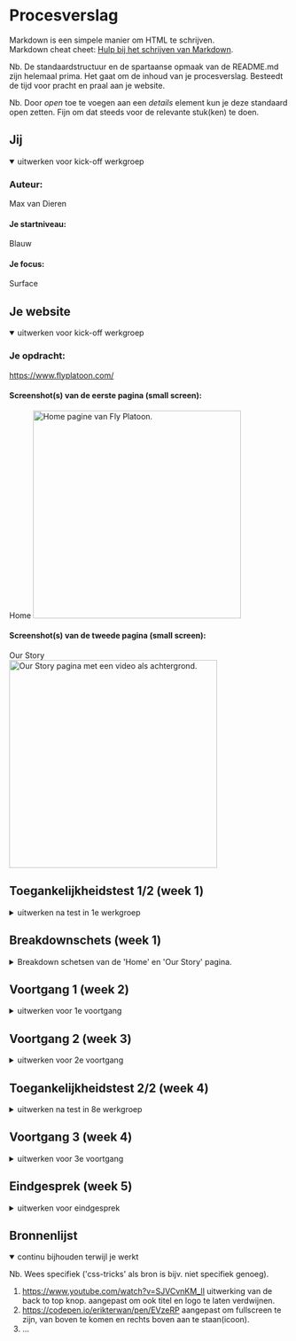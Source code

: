 # Procesverslag
Markdown is een simpele manier om HTML te schrijven.  
Markdown cheat cheet: [Hulp bij het schrijven van Markdown](https://github.com/adam-p/markdown-here/wiki/Markdown-Cheatsheet).

Nb. De standaardstructuur en de spartaanse opmaak van de README.md zijn helemaal prima. Het gaat om de inhoud van je procesverslag. Besteedt de tijd voor pracht en praal aan je website.

Nb. Door *open* toe te voegen aan een *details* element kun je deze standaard open zetten. Fijn om dat steeds voor de relevante stuk(ken) te doen.





## Jij

<details open>
  <summary>uitwerken voor kick-off werkgroep</summary>

  ### Auteur:
  Max van Dieren

  #### Je startniveau:
  Blauw

  #### Je focus:
  Surface
 
</details>





## Je website

<details open>
  <summary>uitwerken voor kick-off werkgroep</summary>

  ### Je opdracht:
  https://www.flyplatoon.com/

  #### Screenshot(s) van de eerste pagina (small screen): 
  Home
  <img src="readme-images/SS_Home.jpg" width="375px" alt="Home pagine van Fly Platoon.">

  #### Screenshot(s) van de tweede pagina (small screen):
  Our Story  
  <img src="readme-images/SS_Story.jpg" width="375px" alt="Our Story pagina met een video als achtergrond.">
 
</details>



## Toegankelijkheidstest 1/2 (week 1)

<details>
  <summary>uitwerken na test in 1e werkgroep</summary>

  ### Bevindingen
  Lijst met je bevindingen die in de test naar voren kwamen:

  #### Screenreader
  Met een screenreader is de webpagina erg onduidelijk te navigeren, je springt automatisch naar het hamburger menu op een bapaald moment en komt niet echt bij de content omdat de pagina een lange scroll pagina is.

  Hier een omschrijving van hoe het opgelost kan worden (met indien nodig afbeeldingen)
  Door de pagina goed semantisch in te delen zou het handiger kunnen zijn te navigeren, zo kan de gebruiker eerst kiezen voor de menu opties, dan de content. Aangezien de pagina een grote div soep is kan daar zeker verbetering in plaats vinden.

  #### Muis en Toetsenbord 
  Hier korte omschrijving (met indien nodig afbeeldingen)
  Zonder muis of touchpad met sroll kom je nergens. Met tabben kom je na een paar tabjes in het (nog dichte) hamburger menu terecht, waarna de footer opeens boven aan de pagina komt te staan. De pagina scrollt niet mee met tabjes dus de content is niet te zien. Op de mobiele pagina kan ik wel door de content heen tabben omdat de er dan knoppen in de hoofdcontent staan.

  Hier een omschrijving van hoe het opgelost kan worden (met indien nodig afbeeldingen)
  De pagina niet opmaken uit divjes zou hier misschien mee kunnen helpen en zorgen dat de gebruiker kan tabben naar titels bij ieder kopje, na het kiezen voor de content van de pagina.

  #### Motoriek (shocks, elastiekjes)
  Hier korte omschrijving (met indien nodig afbeeldingen)
  geen grote problemen sinds het vooral scrollen is.
  Hier een omschrijving van hoe het opgelost kan worden (met indien nodig afbeeldingen)


  #### Visueel (brillen, contrast, kleurenblind, dark/light). 
  Hier korte omschrijving (met indien nodig afbeeldingen)

  Hier een omschrijving van hoe het opgelost kan worden (met indien nodig afbeeldingen)

</details>



## Breakdownschets (week 1)

<details>
  <summary>Breakdown schetsen van de 'Home' en 'Our Story' pagina. </summary>

  ### de hele pagina: 
  <img src="readme-images/Breakdown_1.jpg" width="375px" alt="breakdown van de Home pagina">

  ### dynamisch deel (bijv menu): 
  <img src="readme-images/breakdown_2.jpg" width="375px" alt="breakdown van de Our Story pagina met video achtergrond die mee scrollt tot de foorter in beeld komt.">

</details>





## Voortgang 1 (week 2)

<details>
  <summary>uitwerken voor 1e voortgang</summary>

  ### Stand van zaken
  Ik had moeite met het indelen van de sections, de h1 laten verdwijnen bij het omhoog scrollen. 
  Het laten lijken dat de tweede section over de eerste afbeelding heen kwam vond ik lastig.
  
  Ook miste ik een hamburger menu waar ik mee aan het werk was.



  ### Agenda voor meeting
  samen met je groepje opstellen

  | student 1      | student 2          | student 3    | student 4        |
  | ---            | ---                | ---          | ---              |
  | dit bespreken  | en dit             | en ik dit    | en dan ik dat    |
  | en dat ook nog | dit als er tijd is | nog een punt | dit wil ik zeker |
  | ...            | ...                | ...          | ...              |


  ### Verslag van meeting
  hier na afloop snel de uitkomsten van de meeting vastleggen

  - Ik heb met de student assistenten gezeten over de de sections. 
  Ik had erg in mijn hoofd om alles met verschillende positions te doen maar dit werd onoverzichtelijk.

</details>





## Voortgang 2 (week 3)

<details>
  <summary>uitwerken voor 2e voortgang</summary>

  ### Stand van zaken
  hier dit ging goed & dit was lastig (neem ook screenshots op van delen van je website en code)


  ### Agenda voor meeting
  samen met je groepje opstellen

  | student 1      | student 2          | student 3    | student 4        |
  | ---            | ---                | ---          | ---              |
  | dit bespreken  | en dit             | en ik dit    | en dan ik dat    |
  | en dat ook nog | dit als er tijd is | nog een punt | dit wil ik zeker |
  | ...            | ...                | ...          | ...              |


  ### Verslag van meeting
  hier na afloop snel de uitkomsten van de meeting vastleggen

  - punt 1
  - punt 2
  - nog een punt
- ...

</details>





## Toegankelijkheidstest 2/2 (week 4)

<details>
  <summary>uitwerken na test in 8e werkgroep</summary>

  ### Bevindingen
  Lijst met je bevindingen die in de test naar voren kwamen (geef ook aan wat er verbeterd is):

  #### Screenreader
  Hier korte omschrijving (met indien nodig afbeeldingen)

  Hier een omschrijving van hoe het opgelost kan worden (met indien nodig afbeeldingen)


  #### Muis en Toetsenbord 
  Hier korte omschrijving (met indien nodig afbeeldingen)

  Hier een omschrijving van hoe het opgelost kan worden (met indien nodig afbeeldingen)


  #### Motoriek (shocks, elastiekjes)
  Hier korte omschrijving (met indien nodig afbeeldingen)

  Hier een omschrijving van hoe het opgelost kan worden (met indien nodig afbeeldingen)


  #### Visueel (brillen, contrast, kleurenblind, dark/light). 
  Hier korte omschrijving (met indien nodig afbeeldingen)

  Hier een omschrijving van hoe het opgelost kan worden (met indien nodig afbeeldingen)

</details>





## Voortgang 3 (week 4)

<details>
  <summary>uitwerken voor 3e voortgang</summary>

  ### Stand van zaken
  hier dit ging goed & dit was lastig (neem ook screenshots op van delen van je website en code)


  ### Agenda voor meeting
  samen met je groepje opstellen

  | student 1      | student 2          | student 3    | student 4        |
  | ---            | ---                | ---          | ---              |
  | dit bespreken  | en dit             | en ik dit    | en dan ik dat    |
  | en dat ook nog | dit als er tijd is | nog een punt | dit wil ik zeker |
  | ...            | ...                | ...          | ...              |


  ### Verslag van meeting
  hier na afloop snel de uitkomsten van de meeting vastleggen

  - punt 1
  - punt 2
  - nog een punt
  - ...

</details>





## Eindgesprek (week 5)

<details>
  <summary>uitwerken voor eindgesprek</summary>

  ### Je uitkomst - karakteristiek screenshots:
  <img src="readme-images/dummy-plaatje.jpg" width="375px" alt="uitomst opdracht 1">


  ### Dit ging goed/Heb ik geleerd: 
  Korte omschrijving met plaatjes

  <img src="readme-images/dummy-plaatje.jpg" width="375px" alt="top">


  ### Dit was lastig/Is niet gelukt:
  Korte omschrijving met plaatjes

  <img src="readme-images/dummy-plaatje.jpg" width="375px" alt="bummer">
</details>





## Bronnenlijst

<details open>
  <summary>continu bijhouden terwijl je werkt</summary>

  Nb. Wees specifiek ('css-tricks' als bron is bijv. niet specifiek genoeg).

  1. https://www.youtube.com/watch?v=SJVCvnKM_lI uitwerking van de back to top knop. aangepast om ook titel en logo te laten verdwijnen.
  2. https://codepen.io/erikterwan/pen/EVzeRP aangepast om fullscreen te zijn, van boven te komen en rechts boven aan te staan(icoon).
  3. ...

</details>